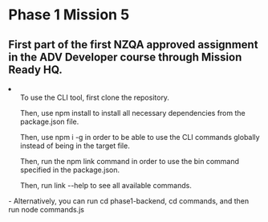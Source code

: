 <h1>Phase 1 Mission 5</h1>
<h2>First part of the first NZQA approved assignment in the ADV Developer course through Mission Ready HQ.</h2>

<li>
<ol> To use the CLI tool, first clone the repository.</ol>
<ol>Then, use npm install to install all necessary dependencies from the package.json file.</ol>
<ol>Then, use npm i -g in order to be able to use the CLI commands globally instead of being in the target file.</ol>
<ol>Then, run the npm link command in order to use the bin command specified in the package.json.</ol>
<ol>Then, run link --help to see all available commands.</ol>
</li>
- Alternatively, you can run cd phase1-backend, cd commands, and then run node commands.js <command e.g. add>
 
 
